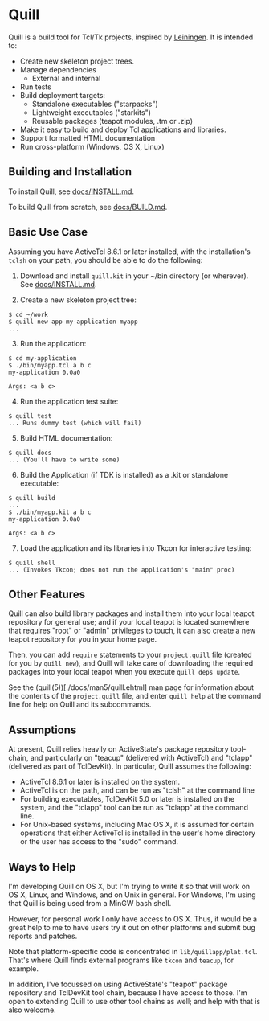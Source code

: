 # Quill

Quill is a build tool for Tcl/Tk projects, inspired by
[Leiningen](http://leiningen.org).  It is intended to:

* Create new skeleton project trees.
* Manage dependencies
  * External and internal
* Run tests
* Build deployment targets:
  * Standalone executables ("starpacks")
  * Lightweight executables ("starkits")
  * Reusable packages (teapot modules, .tm or .zip)
* Make it easy to build and deploy Tcl applications and libraries.
* Support formatted HTML documentation
* Run cross-platform (Windows, OS X, Linux)

## Building and Installation

To install Quill, see [docs/INSTALL.md](./docs/INSTALL.md).

To build Quill from scratch, see [docs/BUILD.md](./docs/BUILD.md).


## Basic Use Case

Assuming you have ActiveTcl 8.6.1 or later installed, with the installation's
`tclsh` on your path, you should be able to do the following:

1. Download and install `quill.kit` in your ~/bin directory (or wherever).
   See [docs/INSTALL.md](./docs/INSTALL.md).

2. Create a new skeleton project tree:

```
$ cd ~/work
$ quill new app my-application myapp
...
```

3. Run the application:

```
$ cd my-application
$ ./bin/myapp.tcl a b c
my-application 0.0a0

Args: <a b c>
```

4. Run the application test suite:

```
$ quill test
... Runs dummy test (which will fail)
```

5. Build HTML documentation:

```
$ quill docs
... (You'll have to write some)
```

6. Build the Application (if TDK is installed) as a .kit or standalone
executable:

```
$ quill build
...
$ ./bin/myapp.kit a b c
my-application 0.0a0

Args: <a b c>
```

7. Load the application and its libraries into Tkcon for interactive
   testing:

```
$ quill shell
... (Invokes Tkcon; does not run the application's "main" proc)
```

## Other Features

Quill can also build library packages and install them into your local
teapot repository for general use; and if your local teapot is located
somewhere that requires "root" or "admin" privileges to touch, it can
also create a new teapot repository for you in your home page.

Then, you can add `require` statements to your `project.quill` file
(created for you by `quill new`), and Quill will take care of downloading
the required packages into your local teapot when you execute 
`quill deps update`.

See the (quill(5))[./docs/man5/quill.ehtml] man page for information about
the contents of the `project.quill` file, and enter `quill help` at the
command line for help on Quill and its subcommands.

## Assumptions

At present, Quill relies heavily on ActiveState's package repository
tool-chain, and particularly on "teacup" (delivered with ActiveTcl)
and "tclapp" (delivered as part of TclDevKit).  In particular, Quill
assumes the following:

* ActiveTcl 8.6.1 or later is installed on the system.
* ActiveTcl is on the path, and can be run as "tclsh" at the
  command line
* For building executables, TclDevKit 5.0 or later is installed on
  the system, and the "tclapp" tool can be run as "tclapp" at the
  command line.
* For Unix-based systems, including Mac OS X, it is assumed for
  certain operations that either ActiveTcl is installed in the
  user's home directory or the user has access to the "sudo"
  command.

## Ways to Help

I'm developing Quill on OS X, but I'm trying to write it so that will work 
on OS X, Linux, and Windows, and on Unix in general.  For Windows, I'm 
using that Quill is being used from a MinGW bash shell.

However, for personal work I only have access to OS X.  Thus, it would be 
a great help to me to have users try it out on other platforms and submit
bug reports and patches.

Note that platform-specific code is concentrated in `lib/quillapp/plat.tcl`.
That's where Quill finds external programs like `tkcon` and `teacup`, for
example.

In addition, I've focussed on using ActiveState's "teapot" package 
repository and TclDevKit tool chain, because I have access to those.
I'm open to extending Quill to use other tool chains as well; and help
with that is also welcome.
